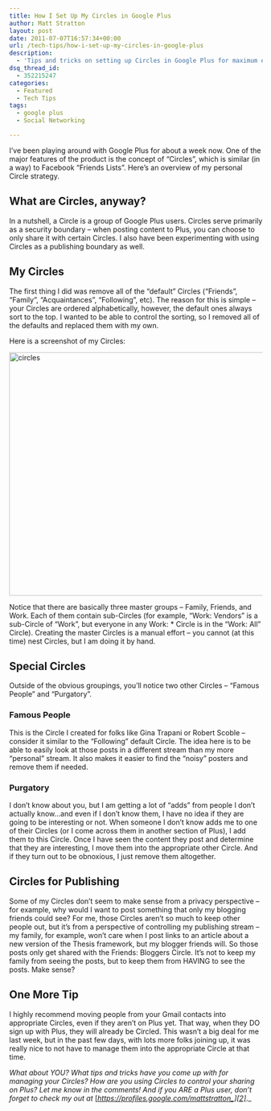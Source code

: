 ```yaml
---
title: How I Set Up My Circles in Google Plus
author: Matt Stratton
layout: post
date: 2011-07-07T16:57:34+00:00
url: /tech-tips/how-i-set-up-my-circles-in-google-plus
description:
  - 'Tips and tricks on setting up Circles in Google Plus for maximum enjoyment. Or something. '
dsq_thread_id:
  - 352215247
categories:
  - Featured
  - Tech Tips
tags:
  - google plus
  - Social Networking

---
```

I’ve been playing around with Google Plus for about a week now. One of the major features of the product is the concept of “Circles”, which is similar (in a way) to Facebook “Friends Lists”. Here’s an overview of my personal Circle strategy.

## What are Circles, anyway?

In a nutshell, a Circle is a group of Google Plus users. Circles serve primarily as a security boundary – when posting content to Plus, you can choose to only share it with certain Circles. I also have been experimenting with using Circles as a publishing boundary as well. 

## My Circles

The first thing I did was remove all of the “default” Circles (“Friends”, “Family”, “Acquaintances”, “Following”, etc). The reason for this is simple – your Circles are ordered alphabetically, however, the default ones always sort to the top. I wanted to be able to control the sorting, so I removed all of the defaults and replaced them with my own. 

Here is a screenshot of my Circles:

[<img style="background-image: none; border-bottom: 0px; border-left: 0px; padding-left: 0px; padding-right: 0px; display: inline; border-top: 0px; border-right: 0px; padding-top: 0px" title="circles" border="0" alt="circles" src="/wp-content/uploads/circles_thumb.png" width="544" height="484" />][1]

Notice that there are basically three master groups – Family, Friends, and Work. Each of them contain sub-Circles (for example, “Work: Vendors” is a sub-Circle of “Work”, but everyone in any Work: * Circle is in the “Work: All” Circle). Creating the master Circles is a manual effort – you cannot (at this time) nest Circles, but I am doing it by hand.

## Special Circles

Outside of the obvious groupings, you’ll notice two other Circles – “Famous People” and “Purgatory”. 

### Famous People

This is the Circle I created for folks like Gina Trapani or Robert Scoble – consider it similar to the “Following” default Circle. The idea here is to be able to easily look at those posts in a different stream than my more “personal” stream. It also makes it easier to find the “noisy” posters and remove them if needed.

### Purgatory

I don’t know about you, but I am getting a lot of “adds” from people I don’t actually know…and even if I don’t know them, I have no idea if they are going to be interesting or not. When someone I don’t know adds me to one of their Circles (or I come across them in another section of Plus), I add them to this Circle. Once I have seen the content they post and determine that they are interesting, I move them into the appropriate other Circle. And if they turn out to be obnoxious, I just remove them altogether.

## Circles for Publishing

Some of my Circles don’t seem to make sense from a privacy perspective – for example, why would I want to post something that only my blogging friends could see? For me, those Circles aren’t so much to keep other people out, but it’s from a perspective of controlling my publishing stream – my family, for example, won’t care when I post links to an article about a new version of the Thesis framework, but my blogger friends will. So those posts only get shared with the Friends: Bloggers Circle. It’s not to keep my family from seeing the posts, but to keep them from HAVING to see the posts. Make sense?

## One More Tip

I highly recommend moving people from your Gmail contacts into appropriate Circles, even if they aren’t on Plus yet. That way, when they DO sign up with Plus, they will already be Circled. This wasn’t a big deal for me last week, but in the past few days, with lots more folks joining up, it was really nice to not have to manage them into the appropriate Circle at that time.

_What about YOU? What tips and tricks have you come up with for managing your Circles? How are you using Circles to control your sharing on Plus? Let me know in the comments! And if you ARE a Plus user, don’t forget to check my out at_ [_https://profiles.google.com/mattstratton_][2]_._

 [1]: /wp-content/uploads/circles.png
 [2]: https://profiles.google.com/mattstratton